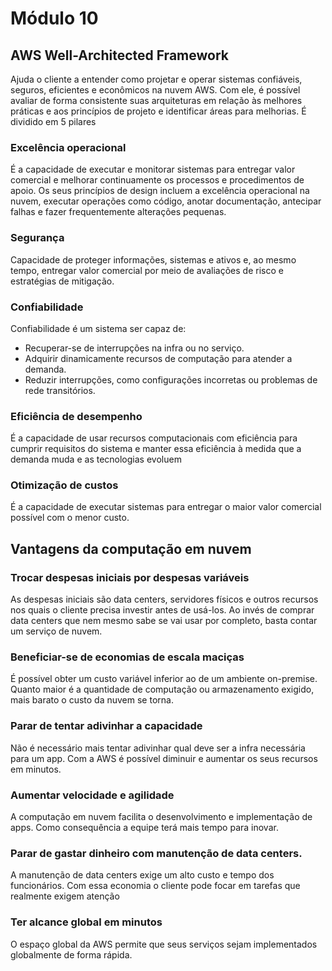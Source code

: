 # Módulo 10
 
## AWS Well-Architected Framework
 
Ajuda o cliente a entender como projetar e operar sistemas confiáveis, seguros, eficientes e econômicos na nuvem AWS. Com ele, é possível avaliar de forma consistente suas arquiteturas em relação às melhores práticas e aos princípios de projeto e identificar áreas para melhorias.
É dividido em 5 pilares
 
 
### Excelência operacional
 
É a capacidade de executar e monitorar sistemas para entregar valor comercial e melhorar continuamente os processos e procedimentos de apoio.
Os seus princípios de design incluem a excelência operacional na nuvem, executar operações como código, anotar documentação, antecipar falhas e fazer frequentemente alterações pequenas.
 
### Segurança
 
Capacidade de proteger informações, sistemas e ativos e, ao mesmo tempo, entregar valor comercial por meio de avaliações de risco e estratégias de mitigação.
 
### Confiabilidade
 
Confiabilidade é um sistema ser capaz de:
- Recuperar-se de interrupções na infra ou no serviço.
- Adquirir dinamicamente recursos de computação para atender a demanda.
- Reduzir interrupções, como configurações incorretas ou problemas de rede transitórios.
 
### Eficiência de desempenho
 
É a capacidade de usar recursos computacionais com eficiência para cumprir requisitos do sistema e manter essa eficiência à medida que a demanda muda e as tecnologias evoluem
 
### Otimização de custos
 
É a capacidade de executar sistemas para entregar o maior valor comercial possível com o menor custo.
 
## Vantagens da computação em nuvem
 
### Trocar despesas iniciais por despesas variáveis
 
As despesas iniciais são data centers, servidores físicos e outros recursos nos quais o cliente precisa investir antes de usá-los.
Ao invés de comprar data centers que nem mesmo sabe se vai usar por completo, basta contar um serviço de nuvem.
 
### Beneficiar-se de economias de escala maciças
 
É possível obter um custo variável inferior ao de um ambiente on-premise. Quanto maior é a quantidade de computação ou armazenamento exigido, mais barato o custo da nuvem se torna.
 
### Parar de tentar adivinhar a capacidade
 
Não é necessário mais tentar adivinhar qual deve ser a infra necessária para um app. Com a AWS é possível diminuir e aumentar os seus recursos em minutos.
 
### Aumentar velocidade e agilidade
 
A computação em nuvem facilita o desenvolvimento e implementação de apps. Como consequência a equipe terá mais tempo para inovar.
 
### Parar de gastar dinheiro com manutenção de data centers.
 
A manutenção de data centers exige um alto custo e tempo dos funcionários. Com essa economia o cliente pode focar em tarefas que realmente exigem atenção
 
### Ter alcance global em minutos
 
O espaço global da AWS permite que seus serviços sejam implementados globalmente de forma rápida.